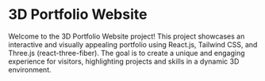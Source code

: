 # 3D Portfolio Website
Welcome to the 3D Portfolio Website project! This project showcases an interactive and visually appealing portfolio using React.js, Tailwind CSS, and Three.js (react-three-fiber). The goal is to create a unique and engaging experience for visitors, highlighting projects and skills in a dynamic 3D environment.
